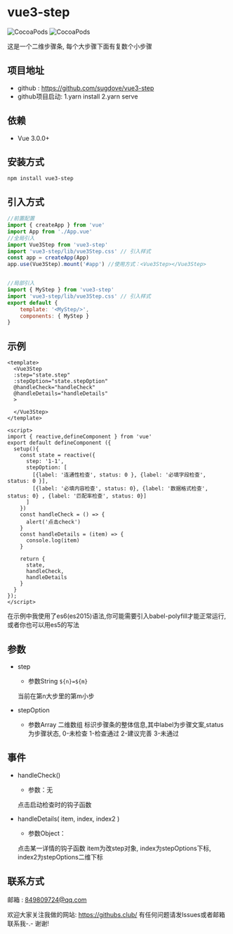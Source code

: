 # vue3-step

![CocoaPods](https://img.shields.io/npm/dt/vue3-step.svg)
![CocoaPods](https://img.shields.io/npm/v/vue3-step.svg)


这是一个二维步骤条, 每个大步骤下面有复数个小步骤
<!-- [demo](https://githubs.club/demo/) -->

## 项目地址
- github : https://github.com/sugdove/vue3-step
- github项目启动: 1.yarn install 2.yarn serve

## 依赖
- Vue 3.0.0+

## 安装方式
```
npm install vue3-step
```

## 引入方式
```javascript
//前置配置
import { createApp } from 'vue'
import App from './App.vue'
//全局引入
import Vue3Step from 'vue3-step' 
import 'vue3-step/lib/vue3Step.css' // 引入样式
const app = createApp(App)
app.use(Vue3Step).mount('#app') //使用方式：<Vue3Step></Vue3Step>


//局部引入
import { MyStep } from 'vue3-step'
import 'vue3-step/lib/vue3Step.css' // 引入样式
export default {
    template: '<MyStep/>',
    components: { MyStep }
}
```

## 示例
```vue
<template>
  <Vue3Step
  :step="state.step"
  :stepOption="state.stepOption"
  @handleCheck="handleCheck"
  @handleDetails="handleDetails"
  >

  </Vue3Step>
</template>

<script>
import { reactive,defineComponent } from 'vue'
export default defineComponent ({
  setup(){
    const state = reactive({
      step: '1-1',
      stepOption: [
        [{label: '连通性检查', status: 0 }, {label: '必填字段检查', status: 0 }],
        [{label: '必填内容检查', status: 0}, {label: '数据格式检查', status: 0} , {label: '匹配率检查', status: 0}]
      ]
    })
    const handleCheck = () => {
      alert('点击check')
    }
    const handleDetails = (item) => {
      console.log(item)
    }
    
    return {
      state,
      handleCheck,
      handleDetails
    }
  }
});
</script>

```

在示例中我使用了es6(es2015)语法,你可能需要引入babel-polyfill才能正常运行,或者你也可以用es5的写法

## 参数

- step

    - 参数String `${n}=${m}` 
    
    当前在第n大步里的第m小步

- stepOption
    - 参数Array 二维数组
      标识步骤条的整体信息,其中label为步骤文案,status为步骤状态, 0-未检查 1-检查通过 2-建议完善 3-未通过

## 事件

- handleCheck()
    
    - 参数：无

    点击启动检查时的钩子函数
    
- handleDetails( item, index, index2 )

    - 参数Object：
    
    点击某一详情的钩子函数 item为改step对象, index为stepOptions下标, index2为stepOptions二维下标
    
## 联系方式

邮箱 : 849809724@qq.com

欢迎大家关注我做的网站: https://githubs.club/
有任何问题请发Issues或者邮箱联系我-.-  谢谢!